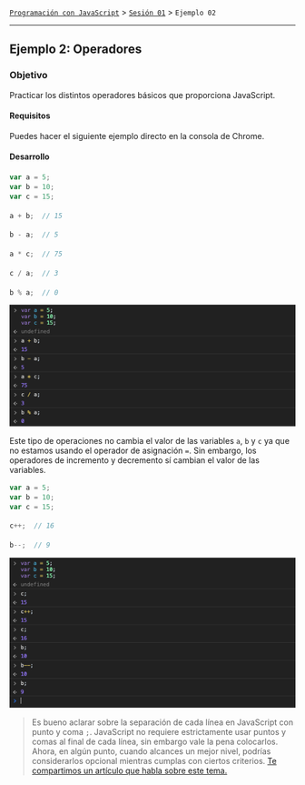 [`Programación con JavaScript`](../../Readme.md) > [`Sesión 01`](../Readme.md) > `Ejemplo 02`

---

## Ejemplo 2: Operadores

### Objetivo

Practicar los distintos operadores básicos que proporciona JavaScript.

#### Requisitos

Puedes hacer el siguiente ejemplo directo en la consola de Chrome.

#### Desarrollo

```javascript
var a = 5;
var b = 10;
var c = 15;

a + b;  // 15

b - a;  // 5

a * c;  // 75

c / a;  // 3

b % a;  // 0
```

![Operators](./assets/operators-1.png)

Este tipo de operaciones no cambia el valor de las variables `a`, `b` y `c` ya que no estamos usando el operador de asignación `=`. Sin embargo, los operadores de incremento y decremento sí cambian el valor de las variables.

```javascript
var a = 5;
var b = 10;
var c = 15;

c++;  // 16

b--;  // 9
```

![Operators](./assets/operators-2.png)

> Es bueno aclarar sobre la separación de cada línea en JavaScript con punto y coma `;`. JavaScript no requiere estrictamente usar puntos y comas al final de cada línea, sin embargo vale la pena colocarlos. Ahora, en algún punto, cuando alcances un mejor nivel, podrías considerarlos opcional mientras cumplas con ciertos criterios. [Te compartimos un artículo que habla sobre este tema.](https://flaviocopes.com/javascript-automatic-semicolon-insertion/)
